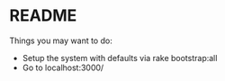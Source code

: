 # README

Things you may want to do:

* Setup the system with defaults via rake bootstrap:all
* Go to localhost:3000/
